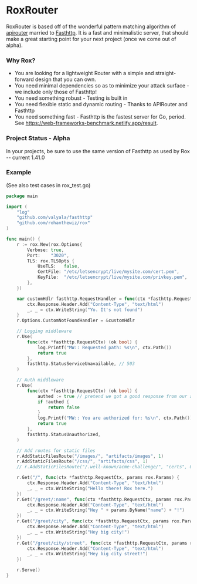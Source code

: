 RoxRouter
=========

RoxRouter is based off of the wonderful pattern matching algorithm of [apirouter](https://godoc.org/github.com/cnotch/apirouter)
married to [Fasthttp](https://github.com/valyala/fasthttp). It is a fast and minimalistic server, that should make a great starting point for your next project (once we come out of alpha).

### Why Rox?
- You are looking for a lightweight Router with a simple and straight-forward design that you can own.
- You need minimal dependencies so as to minimize your attack surface - we include only those of Fasthttp!
- You need something robust - Testing is built in
- You need flexible static and dynamic routing - Thanks to APIRouter and Fasthttp
- You need something fast - Fasthttp is the fastest server for Go, period. See https://web-frameworks-benchmark.netlify.app/result.

### Project Status - Alpha
In your projects, be sure to use the same version of Fasthttp as used by Rox -- current 1.41.0

### Example
(See also test cases in rox_test.go)

```go
package main

import (
	"log"
	"github.com/valyala/fasthttp"
	"github.com/rohanthewiz/rox"
)

func main() {
	r := rox.New(rox.Options{
		Verbose: true,
		Port:    "3020",
		TLS: rox.TLSOpts {
			UseTLS:   false,
			CertFile: "/etc/letsencrypt/live/mysite.com/cert.pem",
			KeyFile:  "/etc/letsencrypt/live/mysite.com/privkey.pem",
		},
	})

	var customHdlr fasthttp.RequestHandler = func(ctx *fasthttp.RequestCtx) {
		ctx.Response.Header.Add("Content-Type", "text/html")
		_, _ = ctx.WriteString("Yo. It's not found")
	}
	r.Options.CustomNotFoundHandler = &customHdlr

	// Logging middleware
	r.Use(
		func(ctx *fasthttp.RequestCtx) (ok bool) {
			log.Printf("MW:: Requested path: %s\n", ctx.Path())
			return true
		},
		fasthttp.StatusServiceUnavailable, // 503
	)

	// Auth middleware
	r.Use(
		func(ctx *fasthttp.RequestCtx) (ok bool) {
			authed := true // pretend we got a good response from our auth check
			if !authed {
				return false
			}
			log.Printf("MW:: You are authorized for: %s\n", ctx.Path())
			return true
		},
		fasthttp.StatusUnauthorized,
	)

	// Add routes for static files
	r.AddStaticFilesRoute("/images/", "artifacts/images", 1)
	r.AddStaticFilesRoute("/css/", "artifacts/css", 1)
	// r.AddStaticFilesRoute("/.well-known/acme-challenge/", "certs", 0) // great for letsEncrypt!

	r.Get("/", func(ctx *fasthttp.RequestCtx, params rox.Params) {
		ctx.Response.Header.Add("Content-Type", "text/html")
		_, _ = ctx.WriteString("Hello there! Rox here.")
	})
	r.Get("/greet/:name", func(ctx *fasthttp.RequestCtx, params rox.Params) {
		ctx.Response.Header.Add("Content-Type", "text/html")
		_, _ = ctx.WriteString("Hey " + params.ByName("name") + "!")
	})
	r.Get("/greet/city", func(ctx *fasthttp.RequestCtx, params rox.Params) {
		ctx.Response.Header.Add("Content-Type", "text/html")
		_, _ = ctx.WriteString("Hey big city!")
	})
	r.Get("/greet/city/street", func(ctx *fasthttp.RequestCtx, params rox.Params) {
		ctx.Response.Header.Add("Content-Type", "text/html")
		_, _ = ctx.WriteString("Hey big city street!")
	})

	r.Serve()
}
```
